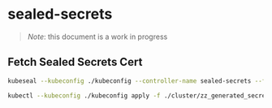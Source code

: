 # sealed-secrets

> *Note*: this document is a work in progress

## Fetch Sealed Secrets Cert

```bash
kubeseal --kubeconfig ./kubeconfig --controller-name sealed-secrets --fetch-cert > ./secrets/pub-cert.pem
```

```bash
kubectl --kubeconfig ./kubeconfig apply -f ./cluster/zz_generated_secrets.yaml 
```
